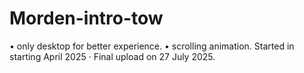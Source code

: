 # Morden-intro-tow
• only desktop for better experience.
• scrolling animation.
Started in starting April 2025 · Final upload on 27 July 2025.
